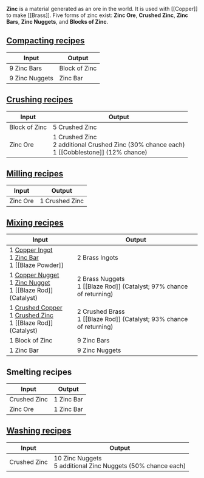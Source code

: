 **Zinc** is a material generated as an ore in the world. It is used with [[Copper]] to make [[Brass]]. Five forms of zinc exist: **Zinc Ore**, **Crushed Zinc**, **Zinc Bars**, **Zinc Nuggets**, and **Blocks of Zinc**.



## [Compacting recipes](Mechanical-Press)
| Input  | Output |
| ------------- | ------------- |
| 9 Zinc Bars | Block of Zinc |
| 9 Zinc Nuggets | Zinc Bar |

## [Crushing recipes](Crushing-Wheels)
| Input  | Output |
| ------------- | ------------- |
| Block of Zinc | 5 Crushed Zinc |
| Zinc Ore | 1 Crushed Zinc <br> 2 additional Crushed Zinc (30% chance each) <br> 1 [[Cobblestone]] (12% chance) |

## [Milling recipes](Millstone)
| Input  | Output |
| ------------- | ------------- |
| Zinc Ore | 1 Crushed Zinc |

## [Mixing recipes](Mechanical-Mixer)
| Input  | Output |
| ------------- | ------------- |
| 1 [Copper Ingot](Copper) <br> 1 [Zinc Bar](Zinc) <br> 1 [[Blaze Powder]] | 2 Brass Ingots |
| 1 [Copper Nugget](Copper) <br> 1 [Zinc Nugget](Zinc) <br> 1 [[Blaze Rod]] (Catalyst) | 2 Brass Nuggets <br> 1 [[Blaze Rod]] (Catalyst; 97% chance of returning) |
| 1 [Crushed Copper](Copper) <br> 1 [Crushed Zinc](Zinc) <br> 1 [[Blaze Rod]] (Catalyst) | 2 Crushed Brass <br> 1 [[Blaze Rod]] (Catalyst; 93% chance of returning) |
| 1 Block of Zinc | 9 Zinc Bars |
| 1 Zinc Bar | 9 Zinc Nuggets |

## Smelting recipes
| Input  | Output |
| ------------- | ------------- |
| Crushed Zinc | 1 Zinc Bar |
| Zinc Ore | 1 Zinc Bar |

## [Washing recipes](Bulk-Washing)
| Input  | Output |
| ------------- | ------------- |
| Crushed Zinc | 10 Zinc Nuggets <br> 5 additional Zinc Nuggets (50% chance each) |